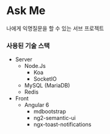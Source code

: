 # Ask Me
나에게 익명질문을 할 수 있는 서브 프로젝트

### 사용된 기술 스택
* Server
	* Node.Js
		* Koa
		* SocketIO
	* MySQL (MariaDB)
	* Redis
* Front
	* Angular 6
		* mdbootstrap
		* ng2-semantic-ui
		* ngx-toast-notifications
